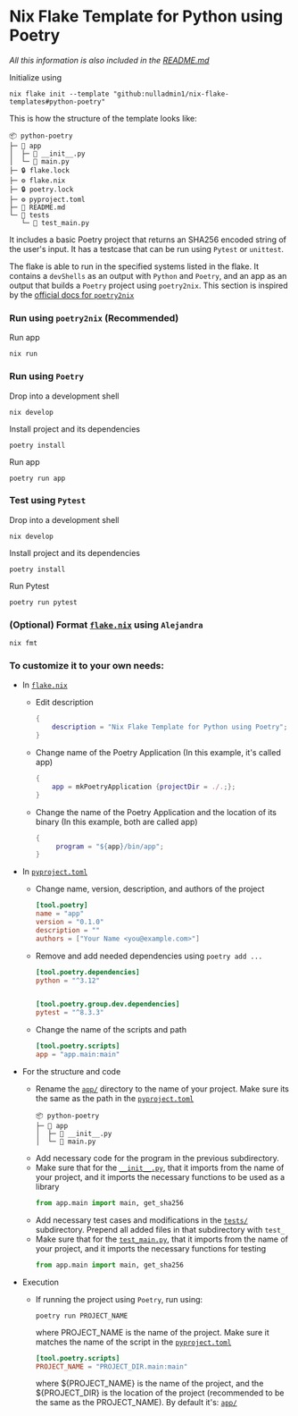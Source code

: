 # Nix Flake Template for Python using Poetry

*All this information is also included in the [README.md](https://github.com/nulladmin1/nix-flake-templates/blob/main/flake.nix)*


Initialize using
```shell  
nix flake init --template "github:nulladmin1/nix-flake-templates#python-poetry"
```

This is how the structure of the template looks like:
```
📦 python-poetry
├─ 📁 app
│  ├─ 🐍 __init__.py
│  └─ 🐍 main.py
├─ 🔒 flake.lock
├─ ⚙️ flake.nix
├─ 🔒 poetry.lock
├─ ⚙️ pyproject.toml
├─ 📃 README.md
└─ 📁 tests
   └─ 🐍 test_main.py
 ```
 
 It includes a basic Poetry project that returns an SHA256 encoded string of the user's input. It has a testcase that can be run using ```Pytest``` or ```unittest```.
 
 The flake is able to run in the specified systems listed in the flake. It contains a ```devShells``` as an output with ```Python``` and ```Poetry```, and an app as an output that builds a ```Poetry``` project using ```poetry2nix```. This section is inspired by the [official docs for ```poetry2nix```](https://github.com/nix-community/poetry2nix)

### Run using ```poetry2nix``` (Recommended)

Run app
```shell
nix run
```
 
 ### Run using ```Poetry```
 
Drop into a development shell
 ```shell
 nix develop
 ```

Install project and its dependencies
```shell
poetry install
```

Run app
```shell
poetry run app
```

### Test using ```Pytest```

Drop into a development shell
```shell
nix develop
```

Install project and its dependencies
```shell
poetry install
```

Run Pytest
```shell
poetry run pytest
```

### (Optional) Format [`flake.nix`](flake.nix) using ```Alejandra```
```shelll
nix fmt
```


### To customize it to your own needs:

* In [`flake.nix`](flake.nix)
	* Edit description
		```nix
		{
			description = "Nix Flake Template for Python using Poetry";
		}	
		```
	* Change name of the Poetry Application (In this example, it's called app)
		```nix
		{
			app = mkPoetryApplication {projectDir = ./.;};
		}
		```
	* Change the name of the Poetry Application and the location of its binary (In this example, both are called app)
		```nix
		{
			 program = "${app}/bin/app";
		}
		```
* In [`pyproject.toml`](pyproject.toml)
	* Change name, version, description, and authors of the project
		```toml
		[tool.poetry]
		name = "app"
		version = "0.1.0"
		description = ""
		authors = ["Your Name <you@example.com>"]
		```
	* Remove and add needed dependencies using ```poetry add ...```
		```toml		
		[tool.poetry.dependencies]
		python = "^3.12"
		
		
		[tool.poetry.group.dev.dependencies]
		pytest = "^8.3.3"
		```
	* Change the name of the scripts and path
		```toml
		[tool.poetry.scripts]
		app = "app.main:main"
		```
* For the structure and code
	* Rename the [`app/`](app) directory to the name of your project. Make sure its the same as the path in the [`pyproject.toml`](pyproject.toml)
		```
		📦 python-poetry
		├─ 📁 app
		│  ├─ 🐍 __init__.py
		│  └─ 🐍 main.py
		```
	* Add necessary code for the program in the previous subdirectory. 
	* Make sure that for the [`__init__.py`](app/__init__.py), that it imports from the name of your project, and it imports the necessary functions to be used as a library
		```python
		from app.main import main, get_sha256
		```
	* Add necessary test cases and modifications in the [`tests/`](tests) subdirectory. Prepend all added files in that subdirectory with ```test_```
	* Make sure that for the [`test_main.py`](tests/test_main.py), that it imports from the name of your project, and it imports the necessary functions for testing
		```python
		from app.main import main, get_sha256
		```
	
* Execution
	* If running the project using ```Poetry```, run using:
		```shell
		poetry run PROJECT_NAME
		```
		where PROJECT_NAME is the name of the project. Make sure it matches the name of the script in the [`pyproject.toml`](pyproject.toml)
		```toml
		[tool.poetry.scripts]
		PROJECT_NAME = "PROJECT_DIR.main:main"
		```
		where ${PROJECT_NAME} is the name of the project, and the ${PROJECT_DIR} is the location of the project (recommended to be the same as the PROJECT_NAME). By default it's: [`app/`](app)